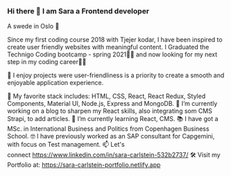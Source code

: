 ### Hi there 👋 I am Sara a Frontend developer

A swede in Oslo 📍

Since my first coding course 2018 with Tjejer kodar, I have been inspired to create user friendly websites with meaningful content. I Graduated the Technigo Coding bootcamp - spring 2021👩‍🎓 and now looking for my next step in my coding career👩‍💻

🙏 I enjoy projects were user-friendliness is a priority to create a smooth and enjoyable application experience.

👀 My favorite stack includes: HTML, CSS, React, React Redux, Styled Components, Material UI, Node.js, Express and MongoDB.
🔭 I’m currently working on a blog to sharpen my React skills, also integrating som CMS Strapi, to add articles.
🌱 I’m currently learning React, CMS.
📚 I have got a MSc. in  International Business and Politics  from Copenhagen Business School.
🤓 I have previously worked as an SAP consultant for Capgemini, with focus on Test management. 
📫 Let's connect https://www.linkedin.com/in/sara-carlstein-532b2737/
🛠 Visit my Portfolio at: https://sara-carlstein-portfolio.netlify.app

